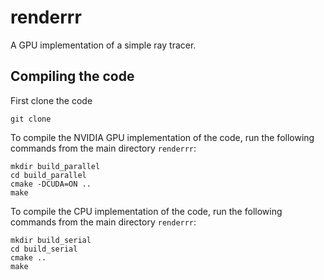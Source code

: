 # renderrr
A GPU implementation of a simple ray tracer.


## Compiling the code

First clone the code
```console
git clone 
```


To compile the NVIDIA GPU implementation of the code, run the following commands from the main directory `renderrr`:

```console
mkdir build_parallel
cd build_parallel
cmake -DCUDA=ON ..
make
```

To compile the CPU implementation of the code, run the following commands from the main directory `renderrr`:

```console
mkdir build_serial
cd build_serial
cmake ..
make
```
